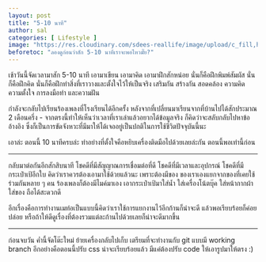 ```yaml
---
layout: post
title: "5-10 นาที"
author: sal
categories: [ Lifestyle ]
image: "https://res.cloudinary.com/sdees-reallife/image/upload/c_fill,h_900,w_1350/v1590073462/IMG_20170601_191203350.jpg"
beforetoc: "ลองดูก่อนว่าสัก 5-10 นาทีเราจะพอไหวมั๊ย?"
---
```

เช้าวันนี้จัดเวลามาสัก 5-10 นาที เอามาเขียน เอามาคิด เอามาฝึกสักหน่อย นั่นก็คือฝึกพิมพ์สัมผัส นั่นก็คือฝึกคิด นั่นก็คือฝึกทำสิ่งที่เราวางและตั้งใจไว้ให้เป็นจริง เสริมกัน สร้างกัน สอดคล้อง ความคิด ความตั้งใจ การลงมือทำ และความฝัน

กำลังจะกลับไปเรียนร้องเพลงที่โรงเรียนได้อีกครั้ง หลังจากที่เปลี่ยนมาเรียนจากที่บ้านไปได้สักประมาณ 2 เดือนครึ่ง - จากตรงนี้ทำให้เห็นว่าเวลาที่เราเล่าแล้วอยากได้ข้อมูลจริง ก็คิดว่าจะสลับกลับไปหาข้ออ้างอิง ซึ่งก็เป็นการขัดจังหวะที่มีมาให้ได้เจออยู่เป็นปกติในการใช้ชีวิตปัจจุบันนี้นะ

เอาล่ะ ตอนนี้ 10 นาทีครบล่ะ ทำอย่างที่ตั้งใจคือหยิบเครื่องติดมือไปด้วยเลยล่ะกัน ตอนนี้พอเท่านี้ก่อน

---

กลับมาต่อกันอีกสักสิบนาที โชคดีที่มีสัญญาณการเชื่อมต่อที่ดี โชคดีที่มีเวลาและอุปกรณ์ โชคดีที่มีกระเป๋าเป้อีกใบ คิดว่าเราควรต้องเอามาใช้ด้วยแล้วนะ เพราะต้องมีของ ของเราเองแยกจากของที่เคยใช้ร่วมกันหลาย ๆ คน ร้องเพลงก็ต้องมีไมค์มาเอง เอากระเป๋าเป้มาใส่น้ำ ใส่เครื่องโน้ตบุ๊ค ใส่หน้ากากผ้า ใส่ของ ถือได้สะดวกดี

อีกเรื่องคือการทำงานเมท่อเป็นแบบนี้คิดว่าเราใช้การแยกงานไว้อีกก้านก็น่าจะดี แล้วพอเรียบร้อยก็ค่อยปล่อย หรือถ้าให้ดีดูเรื่องที่ต้องรวมแต่ละก้านไปด้วยเลยก็น่าจะดีมากขึ้น

---

ก่อนจบวัน ค่ำนี้จัดโต๊ะใหม่ ย้ายเครื่องกลับไปเก็บ เตรียมที่จะทำงานกับ git แบบมี working branch อีกอย่างคือตอนนี้ปรับ css น่าจะเรียบร้อยแล้ว มีแค่ต้องปรับ code ให้เอารูปมาให้ตรง :)
